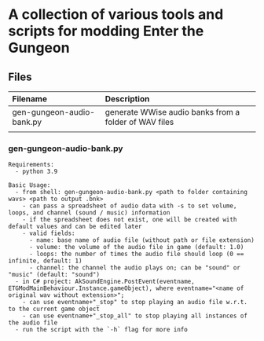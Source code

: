 # A collection of various tools and scripts for modding Enter the Gungeon

## Files

| Filename                  | Description                                           |
|:--------------------------|:------------------------------------------------------|
| gen-gungeon-audio-bank.py | generate WWise audio banks from a folder of WAV files |
|                           |                                                       |

### gen-gungeon-audio-bank.py

```
Requirements:
  - python 3.9

Basic Usage:
  - from shell: gen-gungeon-audio-bank.py <path to folder containing wavs> <path to output .bnk>
    - can pass a spreadsheet of audio data with -s to set volume, loops, and channel (sound / music) information
    - if the spreadsheet does not exist, one will be created with default values and can be edited later
    - valid fields:
      - name: base name of audio file (without path or file extension)
      - volume: the volume of the audio file in game (default: 1.0)
      - loops: the number of times the audio file should loop (0 == infinite, default: 1)
      - channel: the channel the audio plays on; can be "sound" or "music" (default: "sound")
  - in C# project: AkSoundEngine.PostEvent(eventname, ETGModMainBehaviour.Instance.gameObject), where eventname="<name of original wav without extension>";
    - can use eventname+"_stop" to stop playing an audio file w.r.t. to the current game object
    - can use eventname+"_stop_all" to stop playing all instances of the audio file
  - run the script with the `-h` flag for more info
```
